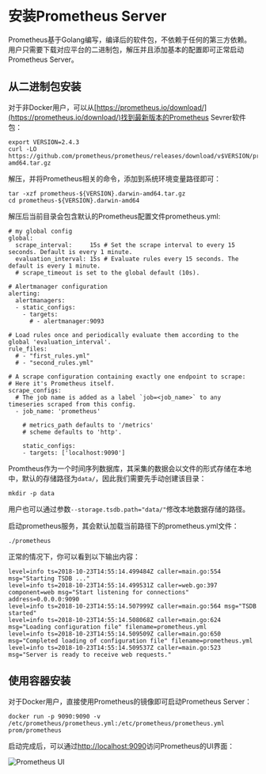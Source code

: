 # 安装Prometheus Server

Prometheus基于Golang编写，编译后的软件包，不依赖于任何的第三方依赖。用户只需要下载对应平台的二进制包，解压并且添加基本的配置即可正常启动Prometheus Server。

## 从二进制包安装

对于非Docker用户，可以从[https://prometheus.io/download/](https://prometheus.io/download/)找到最新版本的Prometheus Sevrer软件包：

```
export VERSION=2.4.3
curl -LO  https://github.com/prometheus/prometheus/releases/download/v$VERSION/prometheus-$VERSION.darwin-amd64.tar.gz
```

解压，并将Prometheus相关的命令，添加到系统环境变量路径即可：

```
tar -xzf prometheus-${VERSION}.darwin-amd64.tar.gz
cd prometheus-${VERSION}.darwin-amd64
```

解压后当前目录会包含默认的Prometheus配置文件prometheus.yml:

```
# my global config
global:
  scrape_interval:     15s # Set the scrape interval to every 15 seconds. Default is every 1 minute.
  evaluation_interval: 15s # Evaluate rules every 15 seconds. The default is every 1 minute.
  # scrape_timeout is set to the global default (10s).

# Alertmanager configuration
alerting:
  alertmanagers:
  - static_configs:
    - targets:
      # - alertmanager:9093

# Load rules once and periodically evaluate them according to the global 'evaluation_interval'.
rule_files:
  # - "first_rules.yml"
  # - "second_rules.yml"

# A scrape configuration containing exactly one endpoint to scrape:
# Here it's Prometheus itself.
scrape_configs:
  # The job name is added as a label `job=<job_name>` to any timeseries scraped from this config.
  - job_name: 'prometheus'

    # metrics_path defaults to '/metrics'
    # scheme defaults to 'http'.

    static_configs:
    - targets: ['localhost:9090']
```

Promtheus作为一个时间序列数据库，其采集的数据会以文件的形式存储在本地中，默认的存储路径为`data/`，因此我们需要先手动创建该目录：

```
mkdir -p data
```

用户也可以通过参数`--storage.tsdb.path="data/"`修改本地数据存储的路径。

启动prometheus服务，其会默认加载当前路径下的prometheus.yml文件：

```
./prometheus
```

正常的情况下，你可以看到以下输出内容：

```
level=info ts=2018-10-23T14:55:14.499484Z caller=main.go:554 msg="Starting TSDB ..."
level=info ts=2018-10-23T14:55:14.499531Z caller=web.go:397 component=web msg="Start listening for connections" address=0.0.0.0:9090
level=info ts=2018-10-23T14:55:14.507999Z caller=main.go:564 msg="TSDB started"
level=info ts=2018-10-23T14:55:14.508068Z caller=main.go:624 msg="Loading configuration file" filename=prometheus.yml
level=info ts=2018-10-23T14:55:14.509509Z caller=main.go:650 msg="Completed loading of configuration file" filename=prometheus.yml
level=info ts=2018-10-23T14:55:14.509537Z caller=main.go:523 msg="Server is ready to receive web requests."
```

## 使用容器安装

对于Docker用户，直接使用Prometheus的镜像即可启动Prometheus Server：

```
docker run -p 9090:9090 -v /etc/prometheus/prometheus.yml:/etc/prometheus/prometheus.yml prom/prometheus
```

启动完成后，可以通过[http://localhost:9090](http://localhost:9090)访问Prometheus的UI界面：

![Prometheus UI](./static/prometheus-ui-graph.png)
